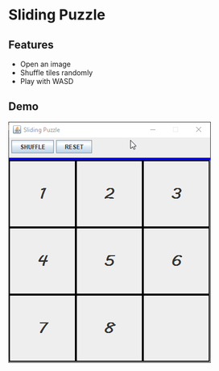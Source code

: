 # Sliding Puzzle

## Features
* Open an image
* Shuffle tiles randomly
* Play with WASD

## Demo
![demo](demo.gif)
